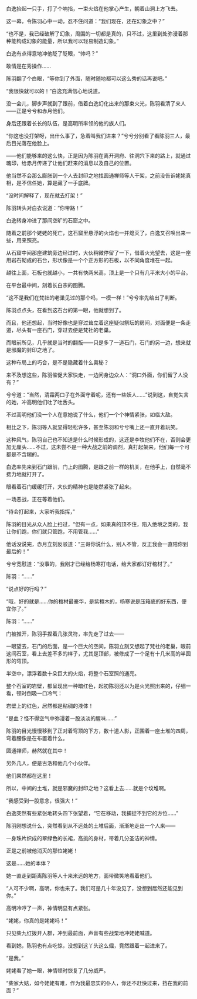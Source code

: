 白逸抬起一只手，打了个响指，一束火焰在他掌心产生，朝着山洞上方飞去。

这一幕，令陈羽心中一动，忍不住问道：“我们现在，还在幻象之中？”

“也不是，我已经破解了幻象，周围的一切都是真的，只不过，这里到处弥漫着那种能构成幻象的能量，所以我可以轻易制造幻象。”

白逸有点得意地冲他眨了眨眼，“帅吗？”

敢情是在秀操作……

陈羽翻了个白眼，“等你到了外面，随时随地都可以这么秀的话再说吧。”

“我很快就可以的！”白逸充满信心地说道。

没一会儿，脚步声就到了跟前，借着白逸幻化出来的那束火光，陈羽看清了来人——正是兮兮和赤月他们。

身后还跟着长长的队伍，是高明所率领的他的族人们。

“你这也没打架呀，出什么事了，急着叫我们进来？”兮兮分别看了看陈羽三人，最后目光落在他脸上。

——他们能够来的这么快，正是因为陈羽在离开洞府、往洞穴下来的路上，就通过魂印，给赤月传递了让他们赶来的消息以及自己的位置。

他当然不会那么膨胀到一个人去封印之地找圆通禅师等人干架，之前没告诉姥姥真相，是不信任她，算是藏了一手底牌。

“没时间解释了，现在就去打架！”

陈羽转头对白衣说道：“你带路！”

白逸转身冲进了那间空旷的石窟之中。

随着之前那个姥姥的死亡，这石窟里悬浮的火焰也一并熄灭了，白逸又召唤出来一些，用来照亮。

从石窟中间那座建筑旁边经过时，大伙稍微停留了一下，借着火光望去，这是一座用岩石砌成的石台，形状像是一个个正方形的石板，以不同角度堆在一起。

越往上面，石板也就越小，一共有快两米高，顶上是一个只有几平米大小的平台。

在平台最中间，刻着长白宗的图腾。

“这不是我们在梵社的老巢见过的那个吗，一模一样！”兮兮率先给出了判断。

陈羽点点头，在看到这石台的第一眼，他就想到了。

而且，他还想起，当时好像也是穿过耸立着这座疑似祭坛的房间，对面便是一条走道，尽头有一座石门，穿过去便是梵社的老巢。

而眼前所见，几乎就是当时的翻版——只是多了一道石门，石门的另一边，想来就是邪魔的封印之地了。

这种布局上的巧合，是不是隐藏着什么奥秘？

来不及想这些，陈羽催促大家快走，一边问身边众人：“洞口外面，你们留了人没有？”

兮兮道：“当然，清霜两口子在外面守着呢，还有一些妖人……”说到这，自觉失言的她，冲高明他们吐了吐舌头。

不过高明他们没一个人在意她说了什么，他们一个个神情紧张，如临大敌。

相比之下，陈羽等人就显得轻松许多，甚至陈羽和兮兮嘴上还一直开着玩笑。

这种风气，陈羽自己也不知道是什么时候形成的，这还是李牧他们不在，否则会更加无厘头……不过，这未尝不是一种大战之前的调剂，真打起架来，他们每一个可都是不含糊的。

白逸率先来到石门跟前，门上的图腾，是跟之前一样的机关，在他手上，自然毫不费力地就打开了。

眼看着石门缓缓打开，大伙的精神也是陡然紧张了起来。

一场恶战，正在等着他们。

“待会打起来，大家听我指挥，”

陈羽的目光从众人脸上扫过，“但有一点，如果真的顶不住，陷入绝境之类的，我让你们跑，你们就只管跑，不用管我……”

他话没说完，赤月立刻反驳道：“三哥你说什么，别人不管，反正我会一直陪你到最后的！”

兮兮宽慰道：“没事的，我刚才已经给杨寒打电话，给大家都订好棺材了。”

陈羽：“……”

“说点好的行吗？”

“哦，好的就是……你的棺材最豪华，是紫檀木的，杨寒说是压箱底的好东西，便宜你了。”

陈羽：“……”

门被推开，陈羽手捏着几张灵符，率先走了过去——

一眼望去，石门的后面，是一个巨大的空间，陈羽立刻又想起了梵社的老巢，眼前这间石室，看上去差不多的样子，尤其是顶部，被修成了一个足有十几米高的半圆形的穹顶。

半空中，漂浮着数十朵巨大的火焰，将整个石室照的通亮。

整个石室的岩壁，都呈现出一种暗红色，起初陈羽还以为是火光照出来的，仔细一看，顿时倒吸一口冷气：

岩壁上的红色，居然都是粘稠的液体！

“是血？怪不得空气中弥漫着一股淡淡的腥味……”

陈羽的目光慢慢移到了正对着穹顶的下方，数十道人影，正围着一座土堆的四周，弯着腰像是在布置着什么。

圆通禅师，赫然就在其中！

另外几人，便是古浩和他几个小伙伴。

他们果然都在这里！

所以，中间的土堆，就是邪魔的封印之地？这看上去……就是个坟堆啊。

“我感受到一股意念，很强大！”

白逸突然有些紧张地转头四下张望着，“它在移动，我捕捉不到它的方位……”

陈羽刚想说什么，突然看到从不远处的土堆后面，渐渐地走出一个人来——

一身珠片织成的翠绿色的长裙，高挑的身材，带着几分圣洁的神情。

正是之前被他消灭的那位姥姥！

这是……她的本体？

她一直走到距离陈羽等人十来米远的地方，面带微笑地看着他们。

“人可不少啊，高明，你也来了。我们可是几十年没见了，没想到居然还能见到你。”

高明冷哼了一声，神情明显有点紧张。

“姥姥，你真的是姥姥吗！”

只见柴九红拨开人群，冲到最前面，声音有些战栗地冲姥姥喊道。

看到她，陈羽也有点吃惊，没想到这丫头这么倔，竟然跟着一起进来了。

“是我。”

姥姥看了她一眼，神情顿时恢复了几分威严。

“柴家大姑，如今姥姥有难，作为我最忠实的仆人，你还不赶快过来，挡在我的前面？”
